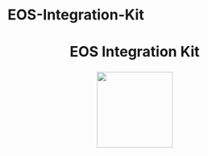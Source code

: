 # EOS-Integration-Kit

<h1 align="center">EOS Integration Kit</h1>

###

<div align="center">
  <img height="150" src="https://media.discordapp.net/attachments/943013597032890368/1087632976088662086/EOS_Integration_Kit.png?width=1662&height=935"  />
</div>

###

